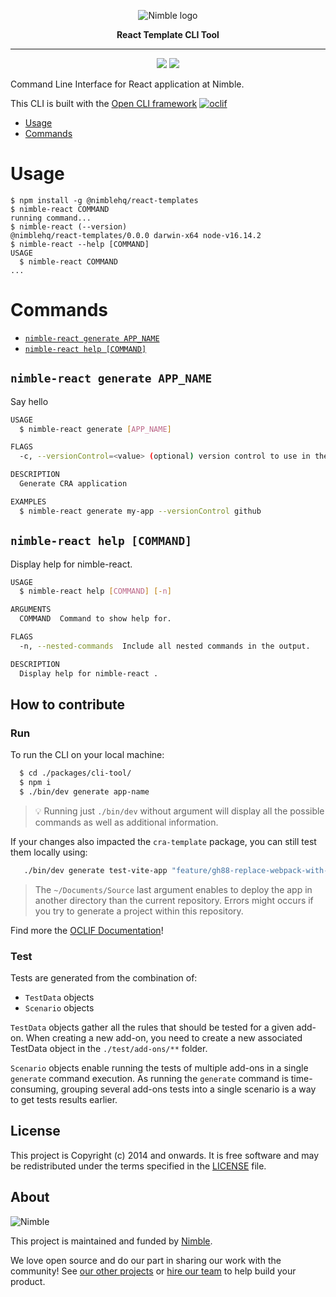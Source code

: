 <p align="center">
  <img alt="Nimble logo" src="https://assets.nimblehq.co/logo/light/logo-light-text-320.png" />
</p>

<p align="center">
  <strong>React Template CLI Tool</strong>
</p>

---

<p align="center">
  <a href="https://www.npmjs.com/package/@nimblehq/react-templates"><img src="https://badgen.net/npm/v/@nimblehq/react-templates" /></a>
  <a href="https://www.npmjs.com/package/@nimblehq/react-templates"><img src="https://badgen.net/npm/dy/@nimblehq/react-templates" /></a>
</p>

Command Line Interface for React application at Nimble.

This CLI is built with the [Open CLI framework](https://oclif.io/) [![oclif](https://img.shields.io/badge/cli-oclif-brightgreen.svg)](https://oclif.io)

<!-- toc -->
* [Usage](#usage)
* [Commands](#commands)
<!-- tocstop -->
# Usage
<!-- usage -->
```sh-session
$ npm install -g @nimblehq/react-templates
$ nimble-react COMMAND
running command...
$ nimble-react (--version)
@nimblehq/react-templates/0.0.0 darwin-x64 node-v16.14.2
$ nimble-react --help [COMMAND]
USAGE
  $ nimble-react COMMAND
...
```
<!-- usagestop -->
# Commands
<!-- commands -->
* [`nimble-react generate APP_NAME`](#nimble-react--generate-app_name)
* [`nimble-react help [COMMAND]`](#nimble-react--help-command)

## `nimble-react generate APP_NAME`

Say hello

```bash
USAGE
  $ nimble-react generate [APP_NAME]

FLAGS
  -c, --versionControl=<value> (optional) version control to use in the project (options: github,gitlab,none)

DESCRIPTION
  Generate CRA application

EXAMPLES
  $ nimble-react generate my-app --versionControl github
```

## `nimble-react help [COMMAND]`

Display help for nimble-react.

```bash
USAGE
  $ nimble-react help [COMMAND] [-n]

ARGUMENTS
  COMMAND  Command to show help for.

FLAGS
  -n, --nested-commands  Include all nested commands in the output.

DESCRIPTION
  Display help for nimble-react .
```
<!-- commandsstop -->

## How to contribute

### Run

To run the CLI on your local machine:

```bash
  $ cd ./packages/cli-tool/
  $ npm i
  $ ./bin/dev generate app-name
```

> 💡 Running just `./bin/dev` without argument will display all the possible commands as well as additional information.

If your changes also impacted the `cra-template` package, you can still test them locally using:

```BASH
   ./bin/dev generate test-vite-app "feature/gh88-replace-webpack-with-vite" ~/Documents/Source
```

> The `~/Documents/Source` last argument enables to deploy the app in another directory than the current repository. Errors might occurs if you try to generate a project within this repository.

Find more the [OCLIF Documentation](https://oclif.io/docs/introduction.html)!

### Test

Tests are generated from the combination of:
- `TestData` objects
- `Scenario` objects

`TestData` objects gather all the rules that should be tested for a given add-on.
When creating a new add-on, you need to create a new associated TestData object in the `./test/add-ons/**` folder.

`Scenario` objects enable running the tests of multiple add-ons in a single `generate` command execution. As running the `generate` command is time-consuming, grouping several add-ons tests into a single scenario is a way to get tests results earlier.

## License

This project is Copyright (c) 2014 and onwards.
It is free software and may be redistributed under the terms specified in the [LICENSE] file.

[LICENSE]: /LICENSE

## About

![Nimble](https://assets.nimblehq.co/logo/dark/logo-dark-text-160.png)

This project is maintained and funded by [Nimble](https://nimblehq.co).

We love open source and do our part in sharing our work with the community!
See [our other projects][community] or [hire our team][hire] to help build your product.

[community]: https://github.com/nimblehq
[hire]: https://nimblehq.co/
